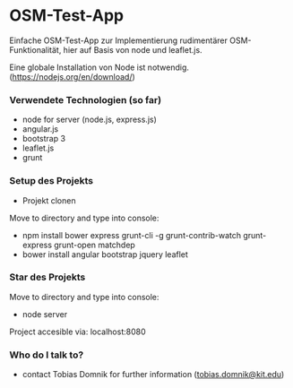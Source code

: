 # OSM-Test-App #

Einfache OSM-Test-App zur Implementierung rudimentärer OSM-Funktionalität, hier auf Basis von node und leaflet.js.

Eine globale Installation von Node ist notwendig.(https://nodejs.org/en/download/)

### Verwendete Technologien (so far) ###

* node for server (node.js, express.js)
* angular.js
* bootstrap 3
* leaflet.js
* grunt


### Setup des Projekts ###

* Projekt clonen 

Move to directory and type into console:

* npm install bower express grunt-cli -g grunt-contrib-watch grunt-express grunt-open matchdep
* bower install angular bootstrap jquery leaflet


### Star des Projekts ###

Move to directory and type into console:

* node server

Project accesible via: localhost:8080



### Who do I talk to? ###

* contact Tobias Domnik for further information (tobias.domnik@kit.edu)